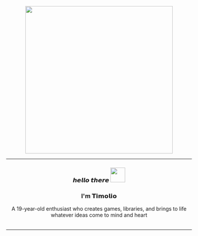 <div align=center>
  <img src="https://media1.tenor.com/m/U6aScZ5a9uoAAAAC/aurelius467385-sonny-boy.gif" width="400"/>
  <hr>
  <div align=center>
    <h3>𝙝𝙚𝙡𝙡𝙤 𝙩𝙝𝙚𝙧𝙚 <img src="https://github.com/user-attachments/assets/8bc146e0-253d-4e57-88d4-a70a44ca213c" width="40"/></h3>
  </div>
  <h3>I'm 𝗧𝗶𝗺𝗼𝗹𝗶𝗼</h3>
  A 19-year-old enthusiast who creates games, libraries, and brings to life whatever ideas come to mind and heart
  <br><br>
  <hr>
  
  <!-- [![Top Langs](https://github-readme-stats.vercel.app/api/top-langs/?username=timolio&show_icons=true&hide_border=true&theme=kacho_ga&layout=compact)](https://github.com/anuraghazra/github-readme-stats) -->
  
</div>


